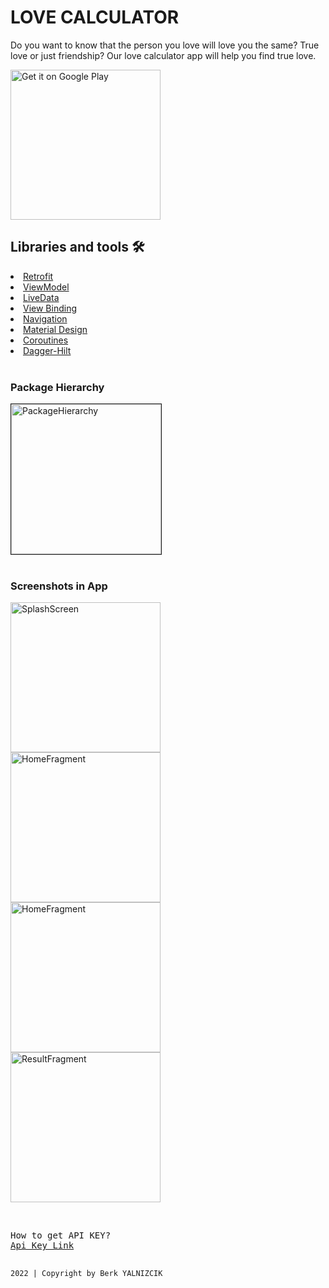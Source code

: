 <div align="left">
<h1>LOVE CALCULATOR</h1>
<p>Do you want to know that the person you love will love you the same? True love or just friendship? Our love calculator app will help you find true love.</p>
<a href='https://play.google.com/store/apps/details?id=berk.lovecalculator'><img alt='Get it on Google Play' src='https://play.google.com/intl/en_us/badges/static/images/badges/en_badge_web_generic.png' width="240px" target="_blank"/></a>

</br>

## Libraries and tools 🛠

<li><a href="https://square.github.io/retrofit/">Retrofit</a></li>
<li><a href="https://developer.android.com/topic/libraries/architecture/viewmodel">ViewModel</a></li>
<li><a href="https://developer.android.com/topic/libraries/architecture/livedata">LiveData</a></li>
<li><a href="https://developer.android.com/topic/libraries/view-binding">View Binding</a></li>
<li><a href="https://developer.android.com/guide/navigation/navigation-getting-started">Navigation</a></li>
<li><a href="https://material.io/develop/android/docs/getting-started/">Material Design</a></li>
<li><a href="https://developer.android.com/kotlin/coroutines">Coroutines</a></li>
<li><a href="https://developer.android.com/training/dependency-injection/hilt-android">Dagger-Hilt</a></li>

</br>

<div>
<h3>Package Hierarchy</h3>
<img width="240px" src="https://i.ibb.co/GJDfj2X/Ekran-G-r-nt-s-41.png" alt="PackageHierarchy" border="1">
</div>

</br>

<div align="left">
<h3>Screenshots in App</h3>
<img width="240px" src="https://i.ibb.co/vcHBvSX/Screenshot-20220118-110037-Love-Calculator.jpg" alt="SplashScreen" border="0">
</br>
<img width="240px" src="https://i.ibb.co/vQ11N8n/Screenshot-20220118-110050-Love-Calculator.jpg" alt="HomeFragment" border="0">
</br>
<img width="240px" src="https://i.ibb.co/yBXYZ1R/Screenshot-20220118-110108-Love-Calculator.jpg" alt="HomeFragment" border="0">
</br>
<img width="240px" src="https://i.ibb.co/Rg2gJQy/Screenshot-20220118-110356-Love-Calculator.jpg" alt="ResultFragment" border="0">
</div>
</br>
<pre><p>How to get API KEY?
<a href="https://rapidapi.com/ajith/api/love-calculator/">Api Key Link</a></p>
<code>2022 | Copyright by Berk YALNIZCIK</code>
</pre>
</div>
